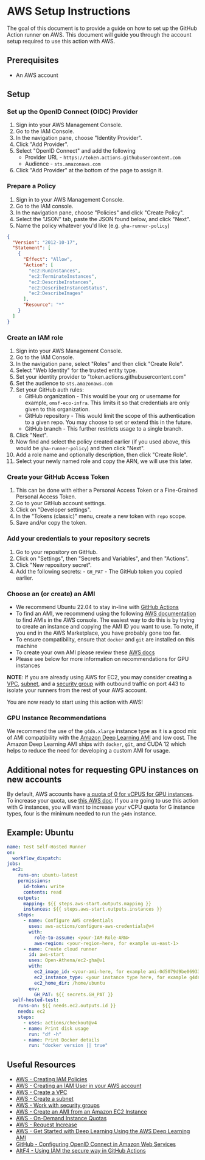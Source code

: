 # AWS Setup Instructions
The goal of this document is to provide a guide on how to set up the GitHub Action runner on AWS. This document will guide you through the account setup required to use this action with AWS.

## Prerequisites
- An AWS account

## Setup
### Set up the OpenID Connect (OIDC) Provider
  1. Sign into your AWS Management Console.
  2. Go to the IAM Console.
  3. In the navigation pane, choose "Identity Provider".
  4. Click "Add Provider".
  5. Select "OpenID Connect" and add the following
      - Provider URL - `https://token.actions.githubusercontent.com`
      - Audience - `sts.amazonaws.com`
  6. Click "Add Provider" at the bottom of the page to assign it.
### Prepare a Policy
  1. Sign in to your AWS Management Console.
  2. Go to the IAM console.
  3. In the navigation pane, choose "Policies" and click "Create Policy".
  4. Select the "JSON" tab, paste the JSON found below, and click "Next".
  5. Name the policy whatever you'd like (e.g. `gha-runner-policy`)
```json
{
  "Version": "2012-10-17",
  "Statement": [
    {
      "Effect": "Allow",
      "Action": [
        "ec2:RunInstances",
        "ec2:TerminateInstances",
        "ec2:DescribeInstances",
        "ec2:DescribeInstanceStatus",
        "ec2:DescribeImages"
      ],
      "Resource": "*"
    }
  ]
}
```
### Create an IAM role
  1. Sign into your AWS Management Console.
  2. Go to the IAM Console.
  3. In the navigation pane, select "Roles" and then click "Create Role".
  4. Select "Web Identity" for the trusted entity type.
  5. Set your identity provider to "token.actions.githubusercontent.com"
  6. Set the audience to `sts.amazonaws.com`
  7. Set your GitHub auth rules:
      - GitHub organization - This would be your org or username for example, `omsf-eco-infra`. This limits it so that credentials are only given to this organization.
      - GitHub repository - This would limit the scope of this authentication to a given repo. You may choose to set or extend this in the future.
      - GitHub branch - This further restricts usage to a single branch.
  8. Click "Next".
  9. Now find and select the policy created earlier (if you used above, this would be `gha-runner-policy`) and then click "Next".
  10. Add a role name and optionally description, then click "Create Role".
  11. Select your newly named role and copy the ARN, we will use this later.
### Create your GitHub Access Token
  1. This can be done with either a Personal Access Token or a Fine-Grained Personal Access Token.
  2. Go to your GitHub account settings.
  3. Click on "Developer settings".
  4. In the "Tokens (classic)" menu, create a new token with `repo` scope.
  5. Save and/or copy the token.
### Add your credentials to your repository secrets
  1. Go to your repository on GitHub.
  2. Click on "Settings", then "Secrets and Variables", and then "Actions".
  3. Click "New repository secret".
  4. Add the following secrets:
    - `GH_PAT` - The GitHub token you copied earlier.
### Choose an (or create) an AMI
  - We recommend Ubuntu 22.04 to stay in-line with [GitHub Actions](https://github.com/actions/runner-images#available-images)
  - To find an AMI, we recommend using the following [AWS documentation](https://docs.aws.amazon.com/AWSEC2/latest/UserGuide/finding-an-ami.html) to find AMIs in the AWS console. The easiest way to do this is by trying to create an instance and copying the AMI ID you want to use. To note, if you end in the AWS Marketplace, you have probably gone too far.
  - To ensure compatibility, ensure that `docker` and `git` are installed on this machine
  - To create your own AMI please review these [AWS docs](https://docs.aws.amazon.com/toolkit-for-visual-studio/latest/user-guide/tkv-create-ami-from-instance.html)
  - Please see below for more information on recommendations for GPU instances

**NOTE**: If you are already using AWS for EC2, you may consider creating a [VPC](https://docs.aws.amazon.com/vpc/latest/userguide/create-vpc.html), [subnet](https://docs.aws.amazon.com/vpc/latest/userguide/create-subnets.html), and a [security group](https://docs.aws.amazon.com/vpc/latest/userguide/working-with-security-groups.html) with outbound traffic on port 443 to isolate your runners from the rest of your AWS account.

You are now ready to start using this action with AWS!

### GPU Instance Recommendations
We recommend the use of the `g4dn.xlarge` instance type as it is a good mix of AMI compatibility with the [Amazon Deep Learning AMI](https://aws.amazon.com/blogs/machine-learning/get-started-with-deep-learning-using-the-aws-deep-learning-ami/) and low cost. The Amazon Deep Learning AMI ships with `docker`, `git`, and CUDA 12 which helps to reduce the need for developing a custom AMI for usage.


## Additional notes for requesting GPU instances on new accounts
By default, AWS accounts have [a quota of 0 for vCPUS for GPU instances](https://docs.aws.amazon.com/AWSEC2/latest/UserGuide/ec2-on-demand-instances.html#ec2-on-demand-instances-limits). To increase your quota, use [this AWS doc](https://docs.aws.amazon.com/AWSEC2/latest/UserGuide/ec2-resource-limits.html#request-increase). If you are going to use this action with G instances, you will want to increase your vCPU quota for G instance types, four is the minimum needed to run the `g4dn` instance.


## Example: Ubuntu
```yaml
name: Test Self-Hosted Runner
on:
  workflow_dispatch:
jobs:
  ec2:
    runs-on: ubuntu-latest
    permissions:
      id-token: write
      contents: read
    outputs:
      mapping: ${{ steps.aws-start.outputs.mapping }}
      instances: ${{ steps.aws-start.outputs.instances }}
    steps:
      - name: Configure AWS credentials
        uses: aws-actions/configure-aws-credentials@v4
        with:
          role-to-assume: <your-IAM-Role-ARN>
          aws-region: <your-region-here, for example us-east-1>
      - name: Create cloud runner
        id: aws-start
        uses: Open-Athena/ec2-gha@v1
        with:
          ec2_image_id: <your-ami-here, for example ami-0d5079d9be06933e5>
          ec2_instance_type: <your instance type here, for example g4dn.xlarge>
          ec2_home_dir: /home/ubuntu
        env:
          GH_PAT: ${{ secrets.GH_PAT }}
  self-hosted-test:
    runs-on: ${{ needs.ec2.outputs.id }}
    needs: ec2
    steps:
      - uses: actions/checkout@v4
      - name: Print disk usage
        run: "df -h"
      - name: Print Docker details
        run: "docker version || true"
```

## Useful Resources
- [AWS - Creating IAM Policies](https://docs.aws.amazon.com/IAM/latest/UserGuide/access_policies_create.html)
- [AWS - Creating an IAM User in your AWS account](https://docs.aws.amazon.com/IAM/latest/UserGuide/id_users_create.html)
- [AWS - Create a VPC](https://docs.aws.amazon.com/vpc/latest/userguide/create-vpc.html)
- [AWS - Create a subnet](https://docs.aws.amazon.com/vpc/latest/userguide/create-subnets.html)
- [AWS - Work with security groups](https://docs.aws.amazon.com/vpc/latest/userguide/working-with-security-groups.html)
- [AWS - Create an AMI from an Amazon EC2 Instance](https://docs.aws.amazon.com/toolkit-for-visual-studio/latest/user-guide/tkv-create-ami-from-instance.html)
- [AWS - On-Demand Instance Quotas](https://docs.aws.amazon.com/AWSEC2/latest/UserGuide/ec2-on-demand-instances.html#ec2-on-demand-instances-limits)
- [AWS - Request Increase](https://docs.aws.amazon.com/AWSEC2/latest/UserGuide/ec2-resource-limits.html#request-increase)
- [AWS - Get Started with Deep Learning Using the AWS Deep Learning AMI](https://aws.amazon.com/blogs/machine-learning/get-started-with-deep-learning-using-the-aws-deep-learning-ami/)
- [GitHub - Configuring OpenID Connect in Amazon Web Services](https://docs.github.com/en/actions/deployment/security-hardening-your-deployments/configuring-openid-connect-in-amazon-web-services)
- [AltF4 - Using IAM the secure way in GitHub Actions](https://altf4.blog/blog/2024-03-03-using-iam-the-secure-way-in-github-actions/)
